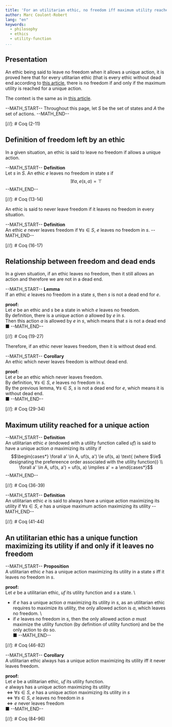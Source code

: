 ```yaml
---
title: 'For an utilitarian ethic, no freedom iff maximum utility reached for a unique action'
author: Marc Coulont-Robert
lang: "en"
keywords:
  - philosophy
  - ethics
  - utility-function
...
```



## Presentation

An ethic being said to leave no freedom when it allows a unique action, it is proved here that for every utlitarian ethic (that is every ethic without dead end according to [this article](https://leibnizproject.com/Articles/every_ethic_without_dead_end_is_utilitarian.html), there is no freedom if and only if the maximum utility is reached for a unique action.

The context is the same as in [this article](https://leibnizproject.com/Articles/every_ethic_without_dead_end_is_utilitarian.html).

--MATH_START--
Throughout this page, let $S$ be the set of states and $A$ the set of actions.
--MATH_END--

[//]: # Coq (2-11)


## Definition of freedom left by an ethic

In a given situation, an ethic is said to leave no freedom if allows a unique action.

--MATH_START--
$\mathbf{Definition}$\
Let $s$ in $S$. An ethic $e$ leaves no freedom in state $s$ if
$$\exists! a, e(s, a) = ⊤$$
--MATH_END--

[//]: # Coq (13-14)

An ethic is said to never leave freedom if it leaves no freedom in every situation.

--MATH_START--
$\mathbf{Definition}$\
An ethic $e$ never leaves freedom if $\forall s \in S$, $e$ leaves no freedom in $s$.
--MATH_END--

[//]: # Coq (16-17)


## Relationship between freedom and dead ends

In a given situation, if an ethic leaves no freedom, then it still allows an action and therefore we are not in a dead end.

--MATH_START--
$\mathbf{Lemma}$\
If an ethic $e$ leaves no freedom in a state $s$, then $s$ is not a dead end for $e$.

$\mathbf{proof:}$\
Let $e$ be an ethic and $s$ be a state in which $e$ leaves no freedom. \
By definition, there is a unique action $a$ allowed by $e$ in $s$. \
Then this action $a$ is allowed by $e$ in $s$, which means that $s$ is not a dead end \
■
--MATH_END--

[//]: # Coq (19-27)

Therefore, if an ethic never leaves freedom, then it is without dead end.

--MATH_START--
$\mathbf{Corollary}$\
An ethic which never leaves freedom is without dead end.

$\mathbf{proof:}$\
Let $e$ be an ethic which never leaves freedom. \
By definition, $\forall s \in S$, $e$ leaves no freedom in $s$. \
By the previous lemma, $\forall s \in S$, $s$ is not a dead end for $e$, which means it is without dead end. \
■
--MATH_END--

[//]: # Coq (29-34)


## Maximum utility reached for a unique action

--MATH_START--
$\mathbf{Definition}$\
An utilitarian ethic $e$ (endowed with a utility function called $uf$) is said to have a unique action $a$ maximizing its utility if
$$\begin{cases*}
  \forall a' \in A, uf(s, a') \le uf(s, a) \text{ (where $\le$ designating the prefereence order associated with the utility function)} \\
  \forall a' \in A, uf(s, a') = uf(s, a) \implies a' = a
\end{cases*}$$
--MATH_END--

[//]: # Coq (36-39)

--MATH_START--
$\mathbf{Definition}$\
An utilitarian ethic $e$ is said to always have a unique action maximizing its utility if $\forall s \in S$, $e$ has a unique maximum action maximizing its utility
--MATH_END--

[//]: # Coq (41-44)


## An utilitarian ethic has a unique function maximizing its utility if and only if it leaves no freedom

--MATH_START--
$\mathbf{Proposition}$\
A utilitarian ethic $e$ has a unique action maximizing its utility in a state $s$ iff it leaves no freedom in $s$.

$\mathbf{proof:}$\
Let $e$ be a utilitarian ethic, $uf$ its utility function and $s$ a state. \
- if $e$ has a unique action $a$ maximizing its utility in $s$, as an utilitarian ethic requires to maximize its utility, the only allowed action is $a$, which leaves no freedom. \
- if $e$ leaves no freedom in $s$, then the only allowed action $a$ must maximize the utility function (by definition of utility function) and be the only action to do so. \
■
--MATH_END--

[//]: # Coq (46-82)

--MATH_START--
$\mathbf{Corollary}$\
A utilitarian ethic always has a unique action maximizing its utility iff it never leaves freedom.

$\mathbf{proof:}$\
Let $e$ be a utilitarian ethic, $uf$ its utility function. \
$e$ always has a unique action maximizing its utility \
$\iff \forall s \in S$, $e$ has a unique action maximizing its utility in $s$ \
$\iff \forall s \in S$, $e$ leaves no freedom in $s$ \
$\iff e$ never leaves freedom \
■
--MATH_END--

[//]: # Coq (84-96)

